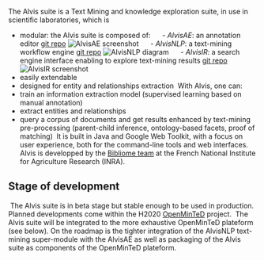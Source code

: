 
The Alvis suite is a Text Mining and knowledge exploration suite, in use in scientific laboratories, which is
​
- modular: the Alvis suite is composed of:
​
     - _AlvisAE_: an annotation editor [git repo](https://github.com/bibliome/Alvis/) ![AlvisAE screenshot]()
​
     - _AlvisNLP_: a text-mining workflow engine [git repo](https://github.com/bibliome/AlvisNLP/) ![AlvisNLP diagram]()
​
     - _AlvisIR_: a search engine interface enabling to explore text-mining results [git repo](https://github.com/bibliome/AlvisIR/) ![AlvisIR screenshot]()
​
- easily extendable
- designed for entity and relationships extraction
​
With Alvis, one can:
​
- train an information extraction model (supervised learning based on manual annotation)
​
- extract entities and relationships
​
- query a corpus of documents and get results enhanced by text-mining pre-processing (parent-child inference, ontology-based facets, proof of matching)
​
It is built in Java and Google Web Toolkit, with a focus on user experience, both for the command-line tools and web interfaces.
​
Alvis is developped by the [Bibliome team](http://maiage.jouy.inra.fr/?q=fr/bibliome/) at the French National Institute for Agriculture Research (INRA).
​
## Stage of development
​
The Alvis suite is in beta stage but stable enough to be used in production.
​
Planned developments come within the H2020 [OpenMinTeD](https://openminted.eu) project.
​
The Alvis suite will be integrated to the more exhaustive OpenMinTeD plateform (see below). On the roadmap is the tighter integration of the AlvisNLP text-mining super-module with the AlvisAE as well as packaging of the Alvis suite as components of the OpenMinTeD plateform. 

